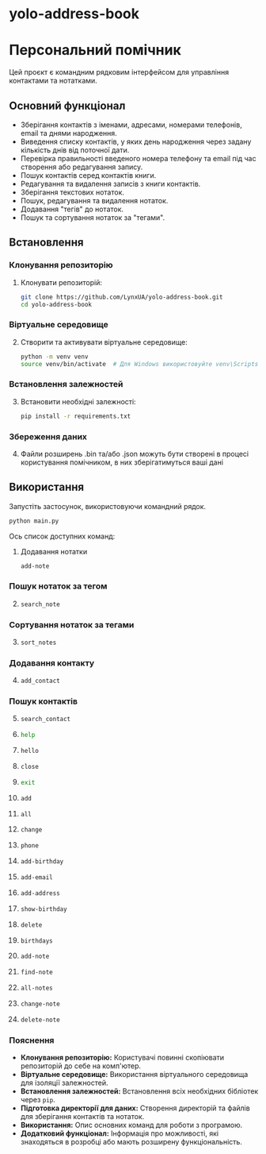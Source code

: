 # yolo-address-book

# Персональний помічник

Цей проєкт є командним рядковим інтерфейсом для управління контактами та нотатками.

## Основний функціонал

- Зберігання контактів з іменами, адресами, номерами телефонів, email та днями народження.
- Виведення списку контактів, у яких день народження через задану кількість днів від поточної дати.
- Перевірка правильності введеного номера телефону та email під час створення або редагування запису.
- Пошук контактів серед контактів книги.
- Редагування та видалення записів з книги контактів.
- Зберігання текстових нотаток.
- Пошук, редагування та видалення нотаток.
- Додавання "тегів" до нотаток.
- Пошук та сортування нотаток за "тегами".

## Встановлення

### Клонування репозиторію

1. Клонувати репозиторій:
    ```sh
    git clone https://github.com/LynxUA/yolo-address-book.git
    cd yolo-address-book
    ```

### Віртуальне середовище

2. Створити та активувати віртуальне середовище:
    ```sh
    python -m venv venv
    source venv/bin/activate  # Для Windows використовуйте venv\Scripts\activate
    ```

### Встановлення залежностей

3. Встановити необхідні залежності:
    ```sh
    pip install -r requirements.txt
    ```

### Збереження даних

4. Файли розширень .bin та/або .json можуть бути створені в процесі користування помічником, в них зберігатимуться ваші дані

<!-- ### **Заповнення початкових даних за допомогою мокера**

5. **Заповнити початкові дані фіктивними значеннями:**
    ```sh
    python mocker.py
    ``` -->

## Використання

Запустіть застосунок, використовуючи командний рядок. 
```sh
python main.py
```
Ось список доступних команд:

1. Додавання нотатки
    ```sh
    add-note
    ```
### Пошук нотаток за тегом

2.  ```sh
    search_note

### Сортування нотаток за тегами

3.  ```sh
    sort_notes
    ```
### Додавання контакту
4.  ```sh
    add_contact
    ```
### Пошук контактів

5.  ```sh
    search_contact
    ```

1.  ```sh
    help
    ```

1.  ```sh
    hello
    ```

1.  ```sh
    close
    ```

1.  ```sh
    exit
    ```

1.  ```sh
    add
    ```

1.  ```sh
    all
    ```

1.  ```sh
    change
    ```

1.  ```sh
    phone
    ```

1.  ```sh
    add-birthday
    ```

1.  ```sh
    add-email
    ```

1.  ```sh
    add-address
    ```

1.  ```sh
    show-birthday
    ```

1.  ```sh
    delete
    ```

1.  ```sh
    birthdays
    ```

1.  ```sh
    add-note
    ```

1.  ```sh
    find-note
    ```

1.  ```sh
    all-notes
    ```

1.  ```sh
    change-note
    ```

1.  ```sh
    delete-note
    ```


### Пояснення

- **Клонування репозиторію:** Користувачі повинні скопіювати репозиторій до себе на комп'ютер.
- **Віртуальне середовище:** Використання віртуального середовища для ізоляції залежностей.
- **Встановлення залежностей:** Встановлення всіх необхідних бібліотек через `pip`.
- **Підготовка директорії для даних:** Створення директорій та файлів для зберігання контактів та нотаток.
- **Використання:** Опис основних команд для роботи з програмою.
- **Додатковий функціонал:** Інформація про можливості, які знаходяться в розробці або мають розширену функціональність. 